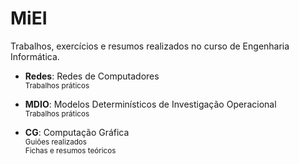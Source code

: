 # MiEI
Trabalhos, exercícios e resumos realizados no curso de Engenharia Informática.

- **Redes**: Redes de Computadores \
<sub>Trabalhos práticos</sub>

- **MDIO**: Modelos Determinísticos de Investigação Operacional \
<sub>Trabalhos práticos</sub>

- **CG**: Computação Gráfica \
<sub>Guiões realizados</sub>  
<sub>Fichas e resumos teóricos</sub>
